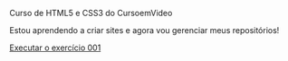 
Curso de HTML5 e CSS3 do CursoemVideo

Estou aprendendo a criar sites e agora vou gerenciar meus repositórios!

<a href="https://bitsbygui.github.io/html-css/exercicios/ex001/index.html">Executar o exercício 001</a>
